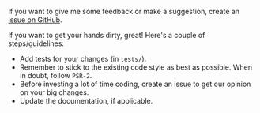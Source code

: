 If you want to give me some feedback or make a suggestion, create an [issue on
GitHub](https://github.com/vijinho/php7-enums/issues/new).

If you want to get your hands dirty, great! Here's a couple of
steps/guidelines:

- Add tests for your changes (in `tests/`).
- Remember to stick to the existing code style as best as possible. When in
  doubt, follow `PSR-2`.
- Before investing a lot of time coding, create an issue to get our opinion on
  your big changes.
- Update the documentation, if applicable.
